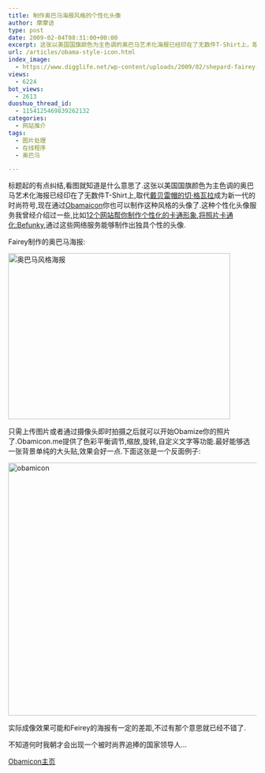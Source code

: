 ```yaml
---
title: 制作奥巴马海报风格的个性化头像
author: 摩摩诘
type: post
date: 2009-02-04T08:31:00+00:00
excerpt: 这张以美国国旗颜色为主色调的奥巴马艺术化海报已经印在了无数件T-Shirt上，取代戴贝雷帽的切·格瓦拉成为新一代的时尚符号，现在通过Obamaicon你也可以制作这种风格的头像了。
url: /articles/obama-style-icon.html
index_image:
  - https://www.digglife.net/wp-content/uploads/2009/02/shepard-fairey-barack-obama.jpg
views:
  - 6224
bot_views:
  - 2613
duoshuo_thread_id:
  - 1154125469839262132
categories:
  - 网站推介
tags:
  - 图片处理
  - 在线程序
  - 奥巴马

---
```

标题起的有点纠结,看图就知道是什么意思了.这张以美国国旗颜色为主色调的奥巴马艺术化海报已经印在了无数件T-Shirt上,取代<a title="Google一下切瓦拉格" href="http://www.google.cn/search?hl=zh-CN&newwindow=1&rlz=1B5GGGL_zh-CNCN311CN311&q=%E5%88%87%C2%B7%E6%A0%BC%E7%93%A6%E6%8B%89&btnG=Google+%E6%90%9C%E7%B4%A2&meta=&aq=f&oq=" target="_blank">戴贝雷帽的切·格瓦拉</a>成为新一代的时尚符号,现在通过<a title="制作奥巴马海报风格的个性化头像" href="https://www.digglife.net/articles/obama-style-icon.html" target="_blank">Obamaicon</a>你也可以制作这种风格的头像了.这种个性化头像服务我曾经介绍过一些,比如<a title="12个网站帮你制作个性化的卡通形象" href="https://www.digglife.net/articles/cartoon-character-generator.html" target="_blank">12个网站帮你制作个性化的卡通形象</a>,<a title="将照片卡通化:Befunky" href="https://www.digglife.net/articles/cartoonize-your-photo-befunky.html" target="_blank">将照片卡通化:Befunky</a>,通过这些网络服务能够制作出独具个性的头像.

<!--more-->

Fairey制作的奥巴马海报:

<img src="https://www.digglife.net/wp-content/uploads/2009/02/barack-obama.jpg" alt="奥巴马风格海报" width="450" height="336" class="alignnone size-full wp-image-3905" />

只需上传图片或者通过摄像头即时拍摄之后就可以开始Obamize你的照片了.Obamicon.me提供了色彩平衡调节,缩放,旋转,自定义文字等功能.最好能够选一张背景单纯的大头贴,效果会好一点.下面这张是一个反面例子:

<img class="alignnone size-full wp-image-2916" title="obamicon" src="https://www.digglife.net/wp-content/uploads/2009/02/obamicon.jpg" alt="obamicon" width="519" height="512" />

实际成像效果可能和Feirey的海报有一定的差距,不过有那个意思就已经不错了.

不知道何时我朝才会出现一个被时尚界追捧的国家领导人&#8230;

<a title="制作奥巴马海报风格的个性化头像" href="http://obamiconme.pastemagazine.com/" target="_blank">Obamicon主页</a>
